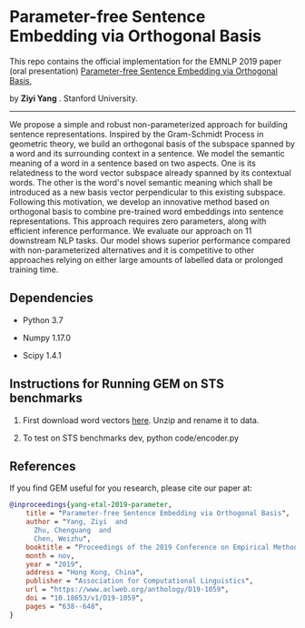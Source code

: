 # Parameter-free Sentence Embedding via Orthogonal Basis

This repo contains the official implementation for the EMNLP 2019 paper (oral presentation) 
[Parameter-free Sentence Embedding via Orthogonal Basis](https://arxiv.org/pdf/1810.00438.pdf), 

by __Ziyi Yang__ . Stanford University.

-------------------------------------------------------------------------------------
We propose a simple and robust non-parameterized approach for building sentence representations. Inspired by the Gram-Schmidt Process in geometric theory, we build an orthogonal basis of the subspace spanned by a word and its surrounding context in a sentence. We model the semantic meaning of a word in a sentence based on two aspects. One is its relatedness to the word vector subspace already spanned by its contextual words. The other is the word's novel semantic meaning which shall be introduced as a new basis vector perpendicular to this existing subspace. Following this motivation, we develop an innovative method based on orthogonal basis to combine pre-trained word embeddings into sentence representations. This approach requires zero parameters, along with efficient inference performance. We evaluate our approach on 11 downstream NLP tasks. Our model shows superior performance compared with non-parameterized alternatives and it is competitive to other approaches relying on either large amounts of labelled data or prolonged training time.

## Dependencies

* Python 3.7

* Numpy 1.17.0

* Scipy 1.4.1

## Instructions for Running GEM on STS benchmarks

1. First download word vectors [here](https://drive.google.com/drive/folders/1FB5xJ1O8zZ8PiKygp0J7P9mShHv5AunI?usp=sharing). Unzip and rename it to data.

2. To test on STS benchmarks dev, python code/encoder.py

## References
If you find GEM useful for you research, please cite our paper at:
```bib
@inproceedings{yang-etal-2019-parameter,
    title = "Parameter-free Sentence Embedding via Orthogonal Basis",
    author = "Yang, Ziyi  and
      Zhu, Chenguang  and
      Chen, Weizhu",
    booktitle = "Proceedings of the 2019 Conference on Empirical Methods in Natural Language Processing and the 9th International Joint Conference on Natural Language Processing (EMNLP-IJCNLP)",
    month = nov,
    year = "2019",
    address = "Hong Kong, China",
    publisher = "Association for Computational Linguistics",
    url = "https://www.aclweb.org/anthology/D19-1059",
    doi = "10.18653/v1/D19-1059",
    pages = "638--648",
}
```
